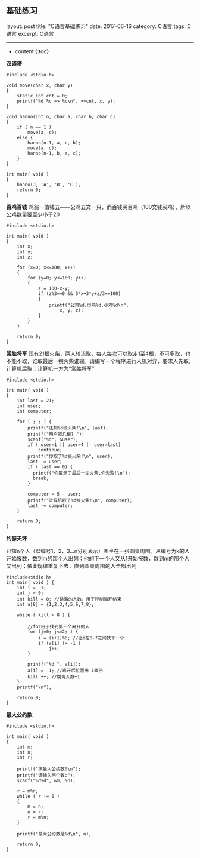 基础练习
---
layout: post
title:  "C语言基础练习"
date:   2017-06-16 
category: C语言
tags: C语言
excerpt: C语言

---
* content
{:toc}

**汉诺塔**

```
#include <stdio.h>

void move(char x, char y)
{
	static int cnt = 0;
	printf("%d %c => %c\n", ++cnt, x, y);
}

void hanno(int n, char a, char b, char c)
{
	if ( n == 1 )
		move(a, c);
	else {
		hanno(n-1, a, c, b);
		move(a, c);
		hanno(n-1, b, a, c);
	}
}

int main( void )
{
	hanno(3, 'A', 'B', 'C');
	return 0;
}
```

**百鸡百钱**
鸡翁一值钱五——公鸡五文一只，而百钱买百鸡（100文钱买鸡），所以公鸡数量要至少小于20

```
#include <stdio.h>

int main( void )
{
	int x;
	int y;
	int z;

	for (x=0; x<=100; x++)
	{
		for (y=0; y<=100; y++)
		{
			z = 100-x-y;
			if (z%3==0 && 5*x+3*y+z/3==100)
			{
				printf("公鸡%d,母鸡%d,小鸡%d\n",
					x, y, z);
			}
		}
	}

	return 0;
}
```
**常胜将军**
现有21根火柴，两人轮流取，每人每次可以取走1至4根，不可多取，也不能不取，谁取最后一楰火柴谁输。请编写一个程序进行人机对弈，要求人先取，计算机后取；计算机一方为“常胜将军”

```
#include <stdio.h>

int main( void )
{
	int last = 21;
	int user;
	int computer;

	for ( ; ; ) {
		printf("还剩%d根火柴!\n", last);
		printf("用户取几根? ");
		scanf("%d", &user);
		if ( user<1 || user>4 || user>last)
			continue;
		printf("你取了%d根火柴!\n", user);
		last -= user;
		if ( last == 0) {
		  printf("你取走了最后一支火柴,你失败!\n");
		  break;
		}
	
		computer = 5 - user;
		printf("计算机取了%d根火柴!\n", computer);
		last -= computer;
	}

	return 0;
}
```

**约瑟夫环**

已知n个人（以编号1，2，3...n分别表示）围坐在一张圆桌周围。从编号为k的人开始报数，数到m的那个人出列；他的下一个人又从1开始报数，数到m的那个人又出列；依此规律重复下去，直到圆桌周围的人全部出列

```
#include<stdio.h>
int main( void ) {
	int i = -1;
	int j = 0;
	int kill = 0; //跳海的人数，用于控制循环结束
	int a[8] = {1,2,3,4,5,6,7,8};
	
	while ( kill < 8 ) {
	
		//for用于找到第三个离开的人
		for (j=0; j<=2; ) {
			i = (i+1)%8; //让i在0-7之间找下一个
			if (a[i] != -1 )
				j++;
		}

		printf("%d ", a[i]);
		a[i] = -1; //离开后位置用-1表示
		kill ++; //跳海人数+1
	}
	printf("\n");
	
	return 0;
}
```
**最大公约数**
```
#include <stdio.h>

int main( void )
{
	int m;
	int n;
	int r;

	printf("求最大公约数!\n");
	printf("请输入两个数:");
	scanf("%d%d", &m, &n);

	r = m%n;
	while ( r != 0 )
	{
		m = n;
		n = r;
		r = m%n;
	}

	printf("最大公约数是%d\n", n);

	return 0;
}
```


